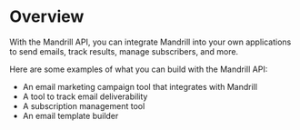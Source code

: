 # Overview

With the Mandrill API, you can integrate Mandrill into your own applications to
send emails, track results, manage subscribers, and more.

Here are some examples of what you can build with the Mandrill API:

- An email marketing campaign tool that integrates with Mandrill
- A tool to track email deliverability
- A subscription management tool
- An email template builder
